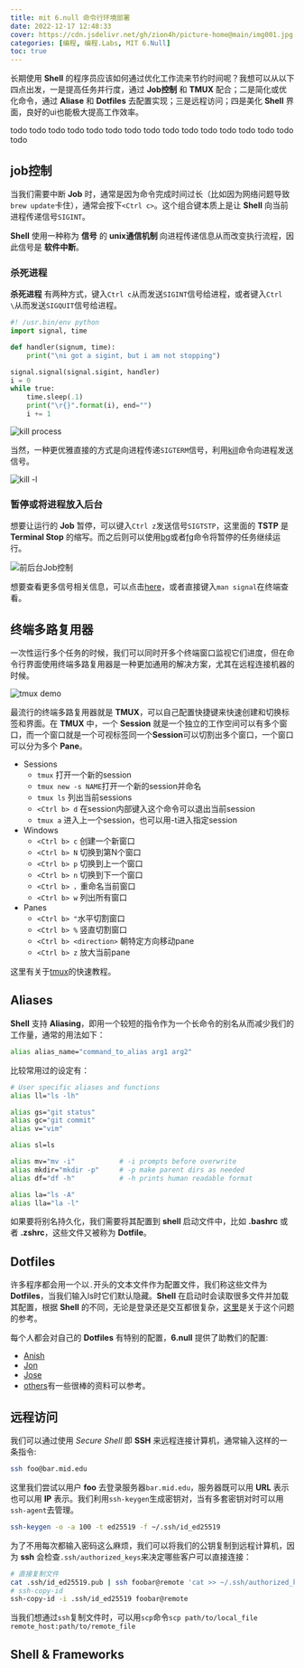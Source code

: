 ```yaml
---
title: mit 6.null 命令行环境部署
date: 2022-12-17 12:48:33
cover: https://cdn.jsdelivr.net/gh/zion4h/picture-home@main/img001.jpg
categories: [编程, 编程.Labs, MIT 6.Null]
toc: true
---
```

长期使用 **Shell** 的程序员应该如何通过优化工作流来节约时间呢？我想可以从以下四点出发，一是提高任务并行度，通过 **Job控制** 和 **TMUX** 配合；二是简化或优化命令，通过 **Aliase** 和 **Dotfiles** 去配置实现；三是远程访问；四是美化 **Shell** 界面，良好的ui也能极大提高工作效率。
<!--more-->

todo todo todo todo todo todo todo todo todo todo todo todo todo todo todo todo

## job控制

当我们需要中断 **Job** 时，通常是因为命令完成时间过长（比如因为网络问题导致`brew update`卡住），通常会按下`<Ctrl c>`。这个组合键本质上是让 **Shell** 向当前进程传递信号`SIGINT`。

**Shell** 使用一种称为 **信号** 的 **unix通信机制** 向进程传递信息从而改变执行流程，因此信号是 **软件中断**。

### 杀死进程

**杀死进程** 有两种方式，键入`Ctrl c`从而发送`SIGINT`信号给进程，或者键入`Ctrl \`从而发送`SIGQUIT`信号给进程。

```python
#! /usr.bin/env python
import signal, time

def handler(signum, time):
    print("\ni got a sigint, but i am not stopping")

signal.signal(signal.sigint, handler)
i = 0
while true:
    time.sleep(.1)
    print("\r{}".format(i), end="")
    i += 1
```

![kill process](https://cdn.jsdelivr.net/gh/zion4h/picture-home@main/killing-a-process.png)

当然，一种更优雅直接的方式是向进程传递`SIGTERM`信号，利用[kill](https://www.man7.org/linux/man-pages/man1/kill.1.html)命令向进程发送信号。

![kill -l](https://cdn.jsdelivr.net/gh/zion4h/picture-home@main/kill-15.png)

### 暂停或将进程放入后台

想要让运行的 **Job** 暂停，可以键入`Ctrl z`发送信号`SIGTSTP`，这里面的 **TSTP** 是 **Terminal Stop** 的缩写。而之后则可以使用[bg](https://man7.org/linux/man-pages/man1/bg.1p.html)或者[fg](https://www.man7.org/linux/man-pages/man1/fg.1p.html)命令将暂停的任务继续运行。

![前后台Job控制](https://cdn.jsdelivr.net/gh/zion4h/picture-home@main/fg-bg-demo.png)

想要查看更多信号相关信息，可以点击[here](https://en.wikipedia.org/wiki/Signal_(IPC))，或者直接键入`man signal`在终端查看。

## 终端多路复用器

一次性运行多个任务的时候，我们可以同时开多个终端窗口监视它们进度，但在命令行界面使用终端多路复用器是一种更加通用的解决方案，尤其在远程连接机器的时候。

![tmux demo](https://cdn.jsdelivr.net/gh/zion4h/picture-home@main/tmux.png)

最流行的终端多路复用器就是 **TMUX**，可以自己配置快捷键来快速创建和切换标签和界面。在 **TMUX** 中，一个 **Session** 就是一个独立的工作空间可以有多个窗口，而一个窗口就是一个可视标签同一个**Session**可以切割出多个窗口，一个窗口可以分为多个 **Pane**。

- Sessions
  - `tmux` 打开一个新的session
  - `tmux new -s NAME`打开一个新的session并命名
  - `tmux ls` 列出当前sessions
  - `<Ctrl b> d` 在session内部键入这个命令可以退出当前session
  - `tmux a` 进入上一个session，也可以用-t进入指定session
- Windows
  - `<Ctrl b> c` 创建一个新窗口
  - `<Ctrl b> N` 切换到第N个窗口
  - `<Ctrl b> p` 切换到上一个窗口
  - `<Ctrl b> n` 切换到下一个窗口
  - `<Ctrl b> ，`重命名当前窗口
  - `<Ctrl b> w` 列出所有窗口
- Panes
  - `<Ctrl b> "`水平切割窗口
  - `<Ctrl b> %` 竖直切割窗口
  - `<Ctrl b> <direction>` 朝特定方向移动pane
  - `<Ctrl b> z` 放大当前pane

这里有关于[tmux](https://www.hamvocke.com/blog/a-quick-and-easy-guide-to-tmux/)的快速教程。

## Aliases

**Shell** 支持 **Aliasing**，即用一个较短的指令作为一个长命令的别名从而减少我们的工作量，通常的用法如下：

```sh
alias alias_name="command_to_alias arg1 arg2"
```

比较常用过的设定有：

```sh
# User specific aliases and functions
alias ll="ls -lh"

alias gs="git status"
alias gc="git commit"
alias v="vim"

alias sl=ls

alias mv="mv -i"           # -i prompts before overwrite
alias mkdir="mkdir -p"     # -p make parent dirs as needed
alias df="df -h"           # -h prints human readable format

alias la="ls -A"
alias lla="la -l"
```

如果要将别名持久化，我们需要将其配置到 **shell** 启动文件中，比如 **.bashrc** 或者 **.zshrc**，这些文件又被称为 **Dotfile**。

## Dotfiles

许多程序都会用一个以`.`开头的文本文件作为配置文件，我们称这些文件为 **Dotfiles**，当我们输入ls时它们默认隐藏。**Shell** 在启动时会读取很多文件并加载其配置，根据 **Shell** 的不同，无论是登录还是交互都很复杂，[这里](https://blog.flowblok.id.au/2013-02/shell-startup-scripts.html)是关于这个问题的参考。

每个人都会对自己的 **Dotfiles** 有特别的配置，**6.null** 提供了助教们的配置:

- [Anish](https://github.com/anishathalye/dotfiles)
- [Jon](https://github.com/jonhoo/configs)
- [Jose](https://github.com/jjgo/dotfiles)
- [others](https://dotfiles.github.io)有一些很棒的资料可以参考。

## 远程访问

我们可以通过使用 *Secure Shell* 即 **SSH** 来远程连接计算机，通常输入这样的一条指令:

```sh
ssh foo@bar.mid.edu
```

这里我们尝试以用户 **foo** 去登录服务器`bar.mid.edu`，服务器既可以用 **URL** 表示也可以用 **IP** 表示。我们利用`ssh-keygen`生成密钥对，当有多套密钥对时可以用`ssh-agent`去管理。

```sh
ssh-keygen -o -a 100 -t ed25519 -f ~/.ssh/id_ed25519
```

为了不用每次都输入密码这么麻烦，我们可以将我们的公钥复制到远程计算机，因为 **ssh** 会检查`.ssh/authorized_keys`来决定哪些客户可以直接连接：

```sh
# 直接复制文件
cat .ssh/id_ed25519.pub | ssh foobar@remote 'cat >> ~/.ssh/authorized_keys'
# ssh-copy-id
ssh-copy-id -i .ssh/id_ed25519 foobar@remote
```

当我们想通过`ssh`复制文件时，可以用`scp`命令`scp path/to/local_file remote_host:path/to/remote_file`

## Shell & Frameworks
